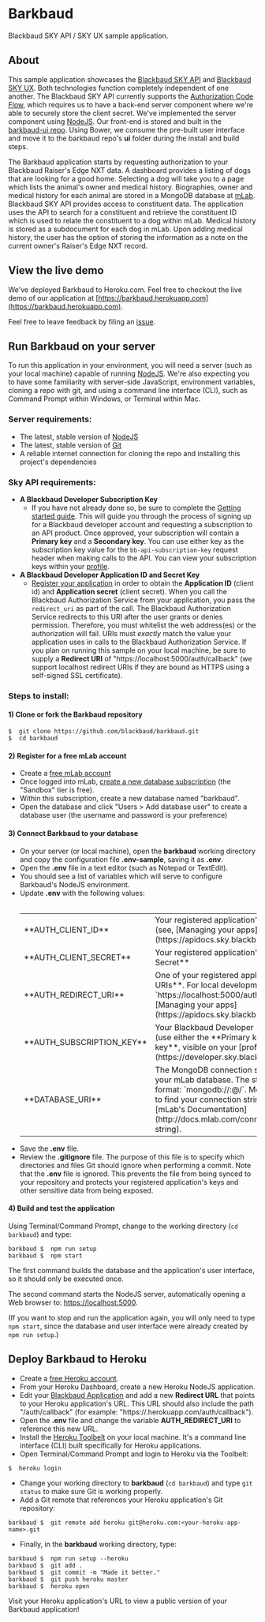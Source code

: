 # Barkbaud

Blackbaud SKY API / SKY UX sample application.

## About

This sample application showcases the [Blackbaud SKY API](https://developer.sky.blackbaud.com/) and [Blackbaud SKY UX](http://skyux.developer.blackbaud.com/). Both technologies function completely independent of one another.  The Blackbaud SKY API currently supports the [Authorization Code Flow](http://apidocs.sky.blackbaud.com/docs/authorization/auth-code-flow/), which requires us to have a back-end server component where we're able to securely store the client secret. We've implemented the server component using [NodeJS](https://nodejs.org/).  Our front-end is stored and built in the [barkbaud-ui repo](https://github.com/blackbaud/barkbaud-ui). Using Bower, we consume the pre-built user interface and move it to the barkbaud repo's **ui** folder during the install and build steps.

The Barkbaud application starts by requesting authorization to your Blackbaud Raiser's Edge NXT data. A dashboard provides a listing of dogs that are looking for a good home. Selecting a dog will take you to a page which lists the animal's owner and medical history. Biographies, owner and medical history for each animal are stored in a MongoDB database at [mLab](https://www.mlab.com). Blackbaud SKY API provides access to constituent data. The application uses the API to search for a constituent and retrieve the constituent ID which is used to relate the constituent to a dog within mLab. Medical history is stored as a subdocument for each dog in mLab. Upon adding medical history, the user has the option of storing the information as a note on the current owner's Raiser's Edge NXT record.

## View the live demo

We've deployed Barkbaud to Heroku.com. Feel free to checkout the live demo of our application at [https://barkbaud.herokuapp.com](https://barkbaud.herokuapp.com).

Feel free to leave feedback by filing an [issue](https://github.com/blackbaud/barkbaud/issues).

## Run Barkbaud on your server

To run this application in your environment, you will need a server (such as your local machine) capable of running [NodeJS](https://nodejs.org/). We're also expecting you to have some familiarity with server-side JavaScript, environment variables, cloning a repo with git, and using a command line interface (CLI), such as Command Prompt within Windows, or Terminal within Mac.

### Server requirements:

- The latest, stable version of [NodeJS](https://nodejs.org/)
- The latest, stable version of [Git](https://git-scm.com/)
- A reliable internet connection for cloning the repo and installing this project's dependencies

### Sky API requirements:

- **A Blackbaud Developer Subscription Key**
    - If you have not already done so, be sure to complete the [Getting started guide](https://apidocs.sky.blackbaud.com/docs/getting-started/).  This will guide you through the process of signing up for a Blackbaud developer account and requesting a subscription to an API product.  Once approved, your subscription will contain a **Primary key** and a **Secondary key**.  You can use either key as the subscription key value for the `bb-api-subscription-key` request header when making calls to the API. You can view your subscription keys within your [profile](https://developer.sky.blackbaud.com/developer). 
- **A Blackbaud Developer Application ID and Secret Key**
    -  [Register your application](https://developerapp.sky.blackbaud.com/applications) in order to obtain the **Application ID** (client id) and **Application secret** (client secret).  When you call the Blackbaud Authorization Service from your application, you pass the `redirect_uri` as part of the call. The Blackbaud Authorization Service redirects to this URI after the user grants or denies permission. Therefore, you must whitelist the web address(es) or the authorization will fail. URIs must _exactly_ match the value your application uses in calls to the Blackbaud Authorization Service. If you plan on running this sample on your local machine, be sure to supply a **Redirect URI** of "https://localhost:5000/auth/callback" (we support localhost redirect URIs if they are bound as HTTPS using a self-signed SSL certificate).

### Steps to install:

#### 1)  Clone or fork the Barkbaud repository

```
$  git clone https://github.com/blackbaud/barkbaud.git
$  cd barkbaud
```

#### 2)  Register for a free mLab account
- Create a [free mLab account](https://mlab.com/signup/)
- Once logged into mLab, [create a new database subscription](http://docs.mlab.com/#create-sub) (the "Sandbox" tier is free). 
- Within this subscription, create a new database named "barkbaud".
- Open the database and click "Users > Add database user" to create a database user (the username and password is your preference)

#### 3)  Connect Barkbaud to your database

- On your server (or local machine), open the **barkbaud** working directory and copy the configuration file **.env-sample**, saving it as **.env**.  
- Open the **.env** file in a text editor (such as Notepad or TextEdit). 
- You should see a list of variables which will serve to configure Barkbaud's NodeJS environment.
- Update **.env** with the following values:<br><br>
    <table>
    <tr>
        <td>**AUTH_CLIENT_ID**</td>
        <td>Your registered application's **Application ID** (see, [Managing your apps](https://apidocs.sky.blackbaud.com/docs/apps/))</td>
    </tr>
    <tr>
        <td>**AUTH_CLIENT_SECRET**</td>
        <td>Your registered application's **Application Secret**</td>
    </tr>
    <tr>
        <td>**AUTH_REDIRECT_URI**</td>
        <td>One of your registered application's **Redirect URIs**. For local development, use `https://localhost:5000/auth/callback` (see, [Managing your apps](https://apidocs.sky.blackbaud.com/docs/apps/)).</td>
    </tr>
    <tr>
        <td>**AUTH_SUBSCRIPTION_KEY**</td>
        <td>Your Blackbaud Developer **Subscription Key** (use either the **Primary key** or **Secondary key**, visible on your [profile](https://developer.sky.blackbaud.com/developer))</td>
    </tr>
    <tr>
        <td>**DATABASE_URI**</td>
        <td>The MongoDB connection string, which points to your mLab database. The string should follow this format: `mongodb://<dbuser>:<dbpassword>@<dbaddress>/<dbname>`. More details about how to find your connection string can be found at [mLab's Documentation](http://docs.mlab.com/connecting/#connect-string).</td>
    </tr>
    </table>
- Save the **.env** file. 
- Review the **.gitignore** file.  The purpose of this file is to specify which directories and files Git should ignore when performing a commit. Note that the **.env** file is ignored. This prevents the file from being synced to your repository and protects your registered application's keys and other sensitive data from being exposed.

#### 4)  Build and test the application

Using Terminal/Command Prompt, change to the working directory (`cd barkbaud`) and type:

```
barkbaud $  npm run setup
barkbaud $  npm start
```

The first command builds the database and the application's user interface, so it should only be executed once.

The second command starts the NodeJS server, automatically opening a Web browser to: [https://localhost:5000](https://localhost:5000).

(If you want to stop and run the application again, you will only need to type `npm start`, since the database and user interface were already created by `npm run setup`.)

## Deploy Barkbaud to Heroku

- Create a [free Heroku account](https://signup.heroku.com/login).
- From your Heroku Dashboard, create a new Heroku NodeJS application.
- Edit your [Blackbaud Application](https://developerapp.sky.blackbaud.com/applications) and add a new **Redirect URL** that points to your Heroku application's URL. This URL should also include the path "/auth/callback" (for example: "https://<your-heroku-app-name>.herokuapp.com/auth/callback").
- Open the **.env** file and change the variable **AUTH_REDIRECT_URI** to reference this new URL.
- Install the [Heroku Toolbelt](https://toolbelt.heroku.com/) on your local machine. It's a command line interface (CLI) built specifically for Heroku applications.
- Open Terminal/Command Prompt and login to Heroku via the Toolbelt: 

```
$  heroku login
```

- Change your working directory to **barkbaud** (`cd barkbaud`) and type `git status` to make sure Git is working properly.
- Add a Git remote that references your Heroku application's Git repository: 

```
barkbaud $  git remote add heroku git@heroku.com:<your-heroku-app-name>.git
```

- Finally, in the **barkbaud** working directory, type:

```
barkbaud $  npm run setup --heroku
barkbaud $  git add .
barkbaud $  git commit -m "Made it better."
barkbaud $  git push heroku master
barkbaud $  heroku open
```
Visit your Heroku application's URL to view a public version of your Barkbaud application!
